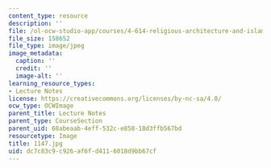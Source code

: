 ```yaml
---
content_type: resource
description: ''
file: /ol-ocw-studio-app/courses/4-614-religious-architecture-and-islamic-cultures-fall-2002/dc7c83c9c926af6fd4116018d9bb67cf_1147.jpg
file_size: 158652
file_type: image/jpeg
image_metadata:
  caption: ''
  credit: ''
  image-alt: ''
learning_resource_types:
- Lecture Notes
license: https://creativecommons.org/licenses/by-nc-sa/4.0/
ocw_type: OCWImage
parent_title: Lecture Notes
parent_type: CourseSection
parent_uid: 68abeaab-4eff-532c-e858-18d3ffb567bd
resourcetype: Image
title: 1147.jpg
uid: dc7c83c9-c926-af6f-d411-6018d9bb67cf
---
```

